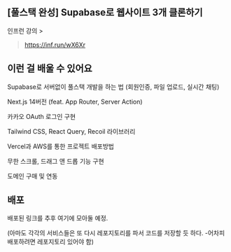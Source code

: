 ## [풀스택 완성] Supabase로 웹사이트 3개 클론하기

인프런 강의 >

> https://inf.run/wX6Xr

## 이런 걸 배울 수 있어요

Supabase로 서버없이 풀스택 개발을 하는 법 (회원인증, 파일 업로드, 실시간 채팅)

Next.js 14버전 (feat. App Router, Server Action)

카카오 OAuth 로그인 구현

Tailwind CSS, React Query, Recoil 라이브러리

Vercel과 AWS를 통한 프로젝트 배포방법

무한 스크롤, 드래그 앤 드롭 기능 구현

도메인 구매 및 연동

## 배포

배포된 링크를 추후 여기에 모아둘 예정.

(아마도 각각의 서비스들은 또 다시 레포지토리를 파서 코드를 저장할 듯 하다. -어차피 배포하려면 레포지토리 있어야 함)
